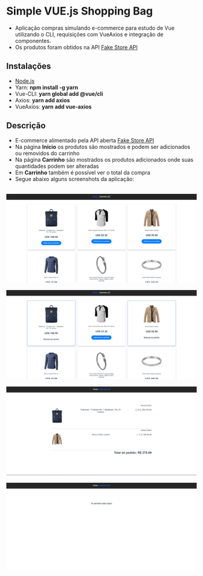 # Simple VUE.js Shopping Bag

- Aplicação compras simulando e-commerce para estudo de Vue utilizando o CLI, requisições com VueAxios e integração de componentes.
- Os produtos foram obtidos na API [Fake Store API](https://fakestoreapi.com/docs)

## Instalações

- [Node.js](https://nodejs.org/en/download)
- Yarn: **npm install -g yarn**
- Vue-CLI: **yarn global add @vue/cli**
- Axios: **yarn add axios**
- VueAxios: **yarn add vue-axios**

## Descrição

- E-commerce alimentado pela API aberta [Fake Store API](https://fakestoreapi.com/docs)
- Na página **Início** os produtos são mostrados e podem ser adicionados ou removidos do carrinho
- Na página **Carrinho** são mostrados os produtos adicionados onde suas quantidades podem ser alteradas
- Em **Carrinho** também é possível ver o total da compra
- Segue abaixo alguns screenshots da aplicação:

<br>
<img src="./samples/sample01.png">
<br>
<br>
<img src="./samples/sample02.png">
<br>
<br>
<img src="./samples/sample03.png">
<br>
<br>
<img src="./samples/sample04.png">
